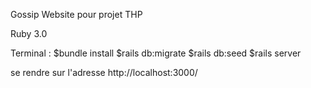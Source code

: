 Gossip Website pour projet THP

Ruby 3.0

Terminal :
$bundle install 
$rails db:migrate
$rails db:seed
$rails server

se rendre sur l'adresse http://localhost:3000/
